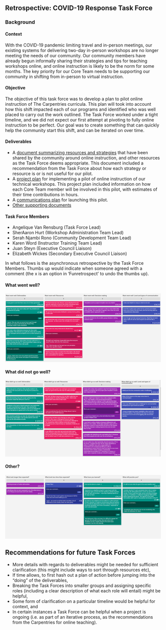 ## Retrospective: COVID-19 Response Task Force

### Background
#### Context
With the COVID-19 pandemic limiting travel and in-person meetings, our existing systems for delivering two-day in-person workshops are no longer meeting the needs of our community. Our community members have already
begun informally sharing their strategies and tips for teaching workshops online, and online instruction is likely to be the norm for some months. The key priority for our Core Team needs to be supporting our
community in shifting from in-person to virtual instruction.

#### Objective
The objective of this task force was to develop a plan to pilot online instruction of The Carpentries curricula. This plan will took into account how this shift impacted each of our programs and identified
who was well placed to carry out the work outlined. The Task Force worked under a tight timeline, and we did not expect our first attempt at pivoting to fully online instruction to be perfect. Our goal was to create
something that can quickly help the community start this shift, and can be iterated on over time.


#### Deliverables
- A [document summarizing resources and strategies](https://docs.google.com/document/d/1ADUPdF48nmyy69kFFZz5MejfLDL0h4s3IQWzgapq1H4/edit#heading=h.am1k7hl6fjo)
that have been shared by the community around online instruction, and other resources as the Task Force deems appropriate. This document included a recommendation
from the Task Force about how each strategy or resource is or is not useful for our pilot.
- A [project plan](https://docs.google.com/document/d/1N-XUZXJyecLjcHfEWg5vGPUMS1uhls-gvhUzDagjD-Q/edit) for implementing a pilot of online instruction of our
technical workshops. This project plan included information on how each Core Team member will be involved in this pilot, with estimates of their time contributions in hours.
- A [communications plan](https://docs.google.com/document/d/1qjmNREpEMzClDbQSviH8rBrhMv9hUdSehKkh4x4aYi4/edit) for launching this pilot.
- [Other supporting documents](https://drive.google.com/drive/u/0/folders/18tt8blnk-YZ67SjXBLsvcnn2WZRJHzKk)

#### Task Force Members
- Angelique Van Rensburg (Task Force Lead)
- SherAaron Hurt (Workshop Administration Team Lead)
- Serah Njambi Rono (Community Development Team Lead)
- Karen Word (Instructor Training Team Lead)
- Juan Steyn (Executive Council Liaison)
- Elizabeth Wickes (Secondary Executive Council Liaison)

In what follows is the asynchronous retrospective by the Task Force Members. Thumbs up would indicate when someone agreed with a comment (the x is an option in ‘Funretrospect’ to undo the thumbs up).

#### What went well?

![COVID-19 Task Force retrospective on what went well](Images/Whatwentwell.png "What went well?")


#### What did not go well?


![COVID-19 Task Force retrospective on what did not go well](Images/Whatdidnotgowell.png "What did not go well?")


#### Other?

![COVID-19 Task Force retrospect on other additional feedback](Images/Other.png "Other")


## Recommendations for future Task Forces
- More details with regards to deliverables might be needed for sufficient clarification (this might include ways to sort through resources etc),
- If time allows, to first hash out a plan of action before jumping into the “doing” of the deliverables,
- Breaking the Task Forces into smaller groups and assigning specific roles (including a clear description of what each role will entail) might be helpful,
- Some form of clarification on a particular timeline would be helpful for context, and
- In certain instances a Task Force can be helpful when a project is ongoing (i.e. as part of an iterative process, as the recommendations from the Carpentries for online teaching).
